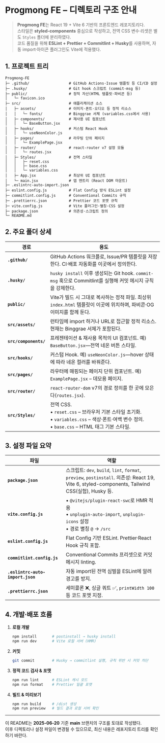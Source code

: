 # Progmong FE – 디렉토리 구조 안내

> **Progmong FE**는 React 19 + Vite 6 기반의 프론트엔드 레포지토리다.  
> 스타일은 **styled-components** 중심으로 작성하고, 전역 CSS 변수·리셋은 별도 `Styles` 폴더에 분리하였다.  
> 코드 품질을 위해 **ESLint + Prettier + Commitlint + Husky**를 사용하며, 자동 import·아이콘 플러그인도 Vite에 적용했다.

## 1. 프로젝트 트리
      
```
Progmong-FE
├─ .github/                  # GitHub Actions·Issue 템플릿 등 CI/CD 설정
├─ .husky/                   # Git hook 스크립트 (commit-msg 등)
├─ public/                   # 정적 자산(HTML 템플릿·파비콘 등)
│   └─ favicon.ico
├─ src/                      # 애플리케이션 소스
│   ├─ assets/               # 이미지·폰트·오디오 등 정적 리소스
│   │   └─ fonts/            # Binggrae 서체 (variables.css에서 사용)
│   ├─ components/           # 재사용 UI 컴포넌트
│   │   └─ BaseButton.jsx
│   ├─ hooks/                # 커스텀 React Hook
│   │   └─ useNeonColor.js
│   ├─ pages/                # 라우팅 단위 페이지
│   │   └─ ExamplePage.jsx
│   ├─ router/               # react-router v7 설정 모듈
│   │   └─ routes.jsx
│   ├─ Styles/               # 전역 스타일
│   │   ├─ reset.css
│   │   ├─ base.css
│   │   └─ variables.css
│   ├─ App.jsx               # 최상위 UI 컴포넌트
│   └─ main.jsx              # 앱 엔트리 (React DOM 마운트)
├─ .eslintrc-auto-import.json
├─ eslint.config.js          # Flat Config 방식 ESLint 설정
├─ commitlint.config.js      # Conventional Commits 규칙
├─ .prettierrc.json          # Prettier 코드 포맷 규칙
├─ vite.config.js            # Vite 플러그인·별칭·CSS 설정
├─ package.json              # 의존성·스크립트 정의
└─ README.md
```

## 2. 주요 폴더 상세

| 경로                  | 용도                                                                                                                                                |
| --------------------- | --------------------------------------------------------------------------------------------------------------------------------------------------- |
| **`.github/`**        | GitHub Actions 워크플로, Issue/PR 템플릿을 저장한다. CI·배포 자동화를 이곳에서 정의한다.                                                            |
| **`.husky/`**         | `husky install` 이후 생성되는 Git hook. `commit-msg` 훅으로 Commitlint를 실행해 커밋 메시지 규칙을 강제한다.                                        |
| **`public/`**         | Vite가 빌드 시 그대로 복사하는 정적 파일. 최상위 `index.html` 템플릿이 이곳에 위치하며, 파비콘·OG 이미지를 함께 둔다.                               |
| **`src/assets/`**     | 런타임에 import 하거나 URL로 접근할 정적 리소스. 현재는 Binggrae 서체가 포함된다.                                                                   |
| **`src/components/`** | 프레젠테이션 & 재사용 목적의 UI 컴포넌트. 예) `BaseButton.jsx`—전역 네온 버튼 스타일.                                                               |
| **`src/hooks/`**      | 커스텀 Hook. 예) `useNeonColor.js`—hover 상태에 따라 네온 컬러를 바꿔준다.                                                                          |
| **`src/pages/`**      | 라우터에 매핑되는 페이지 단위 컴포넌트. 예) `ExamplePage.jsx` – 데모용 페이지.                                                                      |
| **`src/router/`**     | `react-router-dom` v7의 경로 정의를 한 곳에 모은다(`routes.jsx`).                                                                                   |
| **`src/Styles/`**     | 전역 CSS.<br>• `reset.css` – 브라우저 기본 스타일 초기화.<br>• `variables.css` – 색상·폰트·여백 변수 정의.<br>• `base.css` – HTML 태그 기본 스타일. |

## 3. 설정 파일 요약

| 파일                             | 역할                                                                                                                                             |
| -------------------------------- | ------------------------------------------------------------------------------------------------------------------------------------------------ |
| **`package.json`**               | 스크립트: `dev`, `build`, `lint`, `format`, `preview`, `postinstall`. 의존성: React 19, Vite 6, styled-components, Tailwind CSS(실험), Husky 등. |
| **`vite.config.js`**             | • `@vitejs/plugin-react-swc`로 HMR 적용<br>• `unplugin-auto-import`, `unplugin-icons` 설정<br>• 경로 별칭 `@` → `/src`                           |
| **`eslint.config.js`**           | Flat Config 기반 ESLint. Prettier·React Hook 규칙 포함.                                                                                          |
| **`commitlint.config.js`**       | Conventional Commits 프리셋으로 커밋 메시지 linting.                                                                                             |
| **`.eslintrc-auto-import.json`** | 자동 import된 전역 심벌을 ESLint에 알려 경고를 방지.                                                                                             |
| **`.prettierrc.json`**           | 세미콜론 ❌, 싱글 쿼트 ✅, `printWidth 100` 등 코드 포맷 지정.                                                                                   |

## 4. 개발·배포 흐름

1. **로컬 개발**

   ```bash
   npm install       # postinstall → husky install
   npm run dev       # Vite 로컬 서버 (HMR)
   ```

2. **커밋**

   ```bash
   git commit        # Husky → commitlint 실행, 규칙 위반 시 커밋 차단
   ```

3. **정적 코드 검사 & 포맷**

   ```bash
   npm run lint      # ESLint 캐시 모드
   npm run format    # Prettier 일괄 포맷
   ```

4. **빌드 & 미리보기**

   ```bash
   npm run build     # /dist 생성
   npm run preview   # 빌드 결과 로컬 서버 확인
   ```

---

이 README는 **2025-06-20** 기준 **main** 브랜치의 구조를 토대로 작성됐다.  
이후 디렉토리나 설정 파일이 변경될 수 있으므로, 최신 내용은 레포지토리 트리를 확인하기 바란다.
